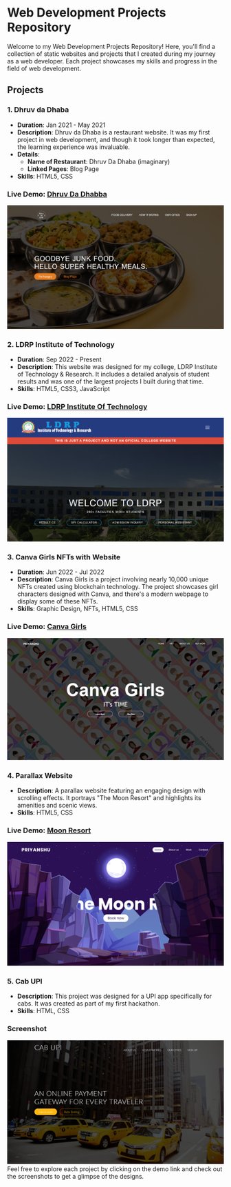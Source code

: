 # Web Development Projects Repository

Welcome to my Web Development Projects Repository! Here, you'll find a collection of static websites and projects that I created during my journey as a web developer. Each project showcases my skills and progress in the field of web development.

## Projects

### 1. Dhruv da Dhaba
- **Duration**: Jan 2021 - May 2021
- **Description**: Dhruv da Dhaba is a restaurant website. It was my first project in web development, and though it took longer than expected, the learning experience was invaluable.
- **Details**:
  - **Name of Restaurant**: Dhruv Da Dhaba (imaginary)
  - **Linked Pages**: Blog Page
- **Skills**: HTML5, CSS

### Live Demo: [Dhruv Da Dhabba](https://dhruvdadhaba.netlify.app/)
![Screenshot](https://github.com/priyanshuahir000/Web-Development/blob/main/Dhruv%20Da%20Dhabba/screenshot.png)

### 2. LDRP Institute of Technology
- **Duration**: Sep 2022 - Present
- **Description**: This website was designed for my college, LDRP Institute of Technology & Research. It includes a detailed analysis of student results and was one of the largest projects I built during that time.
- **Skills**: HTML5, CSS3, JavaScript

### Live Demo: [LDRP Institute Of Technology](https://ldrpbypb.netlify.app/)
![Screenshot](https://github.com/priyanshuahir000/Web-Development/blob/main/LDRP/screenshot.png)

### 3. Canva Girls NFTs with Website
- **Duration**: Jun 2022 - Jul 2022
- **Description**: Canva Girls is a project involving nearly 10,000 unique NFTs created using blockchain technology. The project showcases girl characters designed with Canva, and there's a modern webpage to display some of these NFTs.
- **Skills**: Graphic Design, NFTs, HTML5, CSS

### Live Demo: [Canva Girls](https://canvagirls.netlify.app/)
![Screenshot](https://github.com/priyanshuahir000/Web-Development/blob/main/Canva%20girls/screenshot.png)

### 4. Parallax Website
- **Description**: A parallax website featuring an engaging design with scrolling effects. It portrays "The Moon Resort" and highlights its amenities and scenic views.
- **Skills**: HTML5, CSS

### Live Demo: [Moon Resort](https://moonresort.netlify.app/)
![Screenshot](https://github.com/priyanshuahir000/Web-Development/blob/main/Parallax%20website/screenshot.png)

### 5. Cab UPI
- **Description**: This project was designed for a UPI app specifically for cabs. It was created as part of my first hackathon.
- **Skills**: HTML, CSS

### Screenshot
![Screenshot](https://github.com/priyanshuahir000/Web-Development/blob/main/cab%20upi/screenshot.png)
Feel free to explore each project by clicking on the demo link and check out the screenshots to get a glimpse of the designs.
